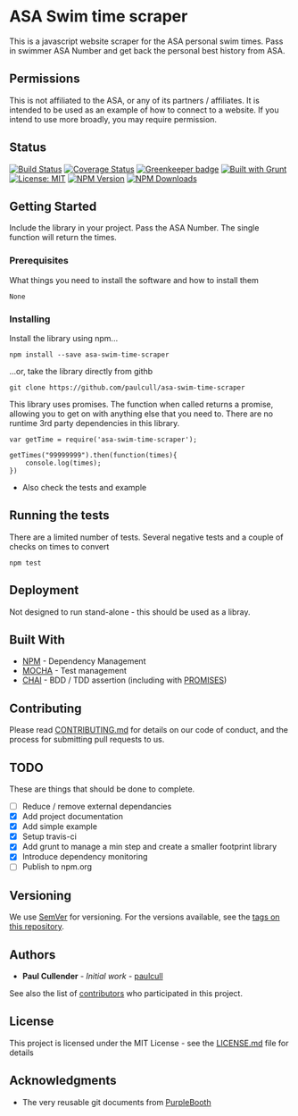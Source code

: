 # ASA Swim time scraper

This is a javascript website scraper for the ASA personal swim times. Pass in swimmer ASA Number and get back the personal best history from ASA.

## Permissions

This is not affiliated to the ASA, or any of its partners / affiliates. It is intended to be used as an example of how to connect to a website. If you intend to use more broadly, you may require permission.

## Status
[![Build Status](https://travis-ci.org/paulcull/asa-swim-time-scraper.svg?branch=master)](https://travis-ci.org/paulcull/asa-swim-time-scraper)
[![Coverage Status](https://coveralls.io/repos/github/paulcull/asa-swim-time-scraper/badge.svg?branch=master)](https://coveralls.io/github/paulcull/asa-swim-time-scraper?branch=master)
[![Greenkeeper badge](https://badges.greenkeeper.io/paulcull/asa-swim-time-scraper.svg)](https://greenkeeper.io/)
[![Built with Grunt](https://cdn.gruntjs.com/builtwith.svg)](https://gruntjs.com/)
[![License: MIT](https://img.shields.io/badge/License-MIT-yellow.svg)](LICENSE.md)
[![NPM Version](https://img.shields.io/npm/v/asa-swim-time-scraper.svg?style=flat)](https://www.npmjs.com/package/asa-swim-time-scraper)
[![NPM Downloads](https://img.shields.io/npm/dm/asa-swim-time-scraper.svg?style=flat)](https://www.npmjs.com/package/asa-swim-time-scraper)

## Getting Started

Include the library in your project. Pass the ASA Number. The single function will return the times.

### Prerequisites

What things you need to install the software and how to install them

```
None
```

### Installing

Install the library using npm...

```
npm install --save asa-swim-time-scraper
```

...or, take the library directly from githb

```
git clone https://github.com/paulcull/asa-swim-time-scraper
```

This library uses promises. The function when called returns a promise, allowing you to get on with anything else that you need to.
There are no runtime 3rd party dependencies in this library.

```
var getTime = require('asa-swim-time-scraper');

getTimes("99999999").then(function(times){
    console.log(times);
})
```
 - Also check the tests and example


## Running the tests

There are a limited number of tests. Several negative tests and a couple of checks on times to convert


```
npm test
```


## Deployment

Not designed to run stand-alone - this should be used as a libray.

## Built With

* [NPM](https://www.npm.org/) - Dependency Management
* [MOCHA](https://www.mochajs.org/) - Test management
* [CHAI](http://chaijs.com/) - BDD / TDD assertion (including with [PROMISES](https://github.com/domenic/chai-as-promised))


## Contributing

Please read [CONTRIBUTING.md](CONTRIBUTING.md) for details on our code of conduct, and the process for submitting pull requests to us.

## TODO

These are things that should be done to complete.

 - [ ] Reduce / remove external dependancies
 - [X] Add project documentation
 - [X] Add simple example
 - [X] Setup travis-ci
 - [X] Add grunt to manage a min step and create a smaller footprint library
 - [X] Introduce dependency monitoring
 - [ ] Publish to npm.org

## Versioning

We use [SemVer](http://semver.org/) for versioning. For the versions available, see the [tags on this repository](https://github.com/paulcull/asa-swimtime-converter/tags).

## Authors

* **Paul Cullender** - *Initial work* - [paulcull](https://github.com/paulcull)

See also the list of [contributors](https://github.com/paulcull/asa-swimtime-converter/contributors) who participated in this project.

## License

This project is licensed under the MIT License - see the [LICENSE.md](LICENSE.md) file for details

## Acknowledgments

* The very reusable git documents from [PurpleBooth](https://gist.github.com/PurpleBooth/109311bb0361f32d87a2)
